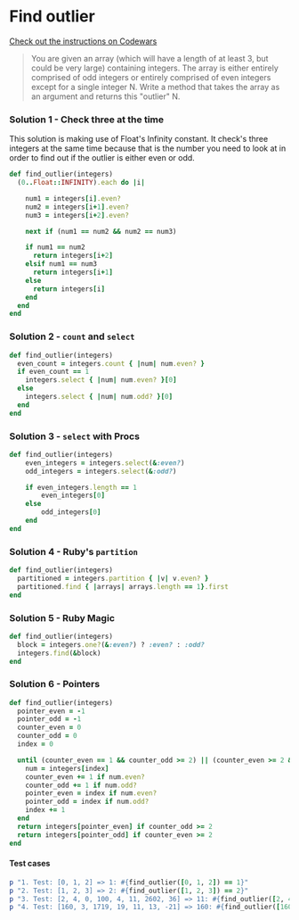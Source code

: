 # Find outlier

[Check out the instructions on Codewars](https://www.codewars.com/kata/5526fc09a1bbd946250002dc)

> You are given an array (which will have a length of at least 3, but could be very large) containing integers. The array is either entirely comprised of odd integers or entirely comprised of even integers except for a single integer N. Write a method that takes the array as an argument and returns this "outlier" N.

### Solution 1 - Check three at the time

This solution is making use of Float's Infinity constant. It check's three integers at the same time because that is the number you need to look at in order to find out if the outlier is either even or odd.

```Ruby
def find_outlier(integers)
  (0..Float::INFINITY).each do |i|

    num1 = integers[i].even?
    num2 = integers[i+1].even?
    num3 = integers[i+2].even?

    next if (num1 == num2 && num2 == num3)

    if num1 == num2
      return integers[i+2]
    elsif num1 == num3
      return integers[i+1]
    else
      return integers[i]
    end
  end
end
```

### Solution 2 - `count` and `select`

```Ruby
def find_outlier(integers)
  even_count = integers.count { |num| num.even? }
  if even_count == 1
    integers.select { |num| num.even? }[0]
  else
    integers.select { |num| num.odd? }[0]
  end
end
```

### Solution 3 - `select` with Procs

```Ruby
def find_outlier(integers)
    even_integers = integers.select(&:even?)
    odd_integers = integers.select(&:odd?)

    if even_integers.length == 1
        even_integers[0]
    else
        odd_integers[0]
    end
end
```

### Solution 4 - Ruby's `partition`

```Ruby
def find_outlier(integers)
  partitioned = integers.partition { |v| v.even? }
  partitioned.find { |arrays| arrays.length == 1}.first
end
```

### Solution 5 - Ruby Magic

```Ruby
def find_outlier(integers)
  block = integers.one?(&:even?) ? :even? : :odd?
  integers.find(&block)
end
```

### Solution 6 - Pointers

```Ruby
def find_outlier(integers)
  pointer_even = -1
  pointer_odd = -1
  counter_even = 0
  counter_odd = 0
  index = 0

  until (counter_even == 1 && counter_odd >= 2) || (counter_even >= 2 && counter_odd == 1)  do
    num = integers[index]
    counter_even += 1 if num.even?
    counter_odd += 1 if num.odd?
    pointer_even = index if num.even?
    pointer_odd = index if num.odd?
    index += 1
  end
  return integers[pointer_even] if counter_odd >= 2
  return integers[pointer_odd] if counter_even >= 2
end
```

#### Test cases

```Ruby
p "1. Test: [0, 1, 2] => 1: #{find_outlier([0, 1, 2]) == 1}"
p "2. Test: [1, 2, 3] => 2: #{find_outlier([1, 2, 3]) == 2}"
p "3. Test: [2, 4, 0, 100, 4, 11, 2602, 36] => 11: #{find_outlier([2, 4, 0, 100, 4, 11, 2602, 36]) == 11}"
p "4. Test: [160, 3, 1719, 19, 11, 13, -21] => 160: #{find_outlier([160, 3, 1719, 19, 160, 13, -21]) == 160}"
```
